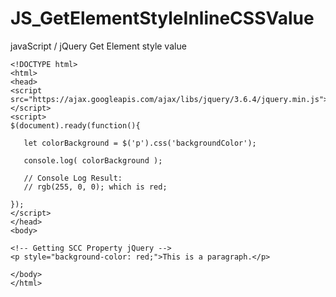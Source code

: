 # JS_GetElementStyleInlineCSSValue
javaScript / jQuery Get Element style value 

```JS
<!DOCTYPE html>
<html>
<head>
<script src="https://ajax.googleapis.com/ajax/libs/jquery/3.6.4/jquery.min.js"></script>
<script>
$(document).ready(function(){
   
   let colorBackground = $('p').css('backgroundColor');

   console.log( colorBackground );

   // Console Log Result: 
   // rgb(255, 0, 0); which is red;

});
</script>
</head>
<body>

<!-- Getting SCC Property jQuery -->    
<p style="background-color: red;">This is a paragraph.</p>

</body>
</html>

```

